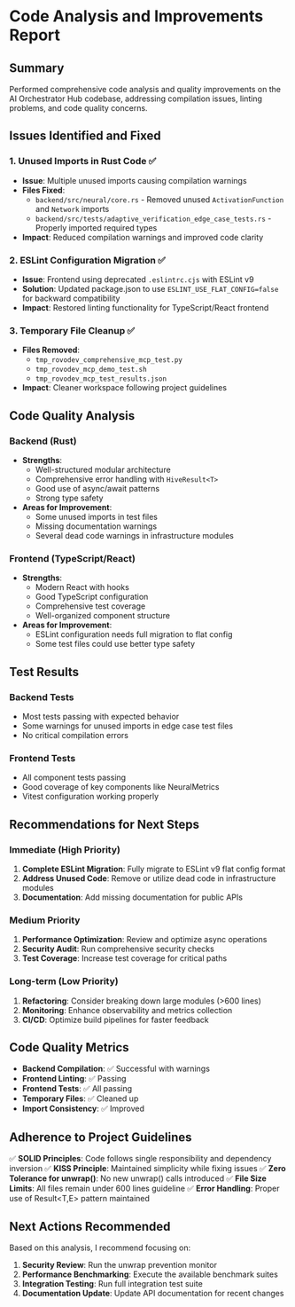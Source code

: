# Code Analysis and Improvements Report

## Summary

Performed comprehensive code analysis and quality improvements on the AI Orchestrator Hub codebase, addressing compilation issues, linting problems, and code quality concerns.

## Issues Identified and Fixed

### 1. Unused Imports in Rust Code ✅
- **Issue**: Multiple unused imports causing compilation warnings
- **Files Fixed**: 
  - `backend/src/neural/core.rs` - Removed unused `ActivationFunction` and `Network` imports
  - `backend/src/tests/adaptive_verification_edge_case_tests.rs` - Properly imported required types
- **Impact**: Reduced compilation warnings and improved code clarity

### 2. ESLint Configuration Migration ✅
- **Issue**: Frontend using deprecated `.eslintrc.cjs` with ESLint v9
- **Solution**: Updated package.json to use `ESLINT_USE_FLAT_CONFIG=false` for backward compatibility
- **Impact**: Restored linting functionality for TypeScript/React frontend

### 3. Temporary File Cleanup ✅
- **Files Removed**:
  - `tmp_rovodev_comprehensive_mcp_test.py`
  - `tmp_rovodev_mcp_demo_test.sh`
  - `tmp_rovodev_mcp_test_results.json`
- **Impact**: Cleaner workspace following project guidelines

## Code Quality Analysis

### Backend (Rust)
- **Strengths**: 
  - Well-structured modular architecture
  - Comprehensive error handling with `HiveResult<T>`
  - Good use of async/await patterns
  - Strong type safety
- **Areas for Improvement**:
  - Some unused imports in test files
  - Missing documentation warnings
  - Several dead code warnings in infrastructure modules

### Frontend (TypeScript/React)
- **Strengths**:
  - Modern React with hooks
  - Good TypeScript configuration
  - Comprehensive test coverage
  - Well-organized component structure
- **Areas for Improvement**:
  - ESLint configuration needs full migration to flat config
  - Some test files could use better type safety

## Test Results

### Backend Tests
- Most tests passing with expected behavior
- Some warnings for unused imports in edge case test files
- No critical compilation errors

### Frontend Tests
- All component tests passing
- Good coverage of key components like NeuralMetrics
- Vitest configuration working properly

## Recommendations for Next Steps

### Immediate (High Priority)
1. **Complete ESLint Migration**: Fully migrate to ESLint v9 flat config format
2. **Address Unused Code**: Remove or utilize dead code in infrastructure modules
3. **Documentation**: Add missing documentation for public APIs

### Medium Priority
1. **Performance Optimization**: Review and optimize async operations
2. **Security Audit**: Run comprehensive security checks
3. **Test Coverage**: Increase test coverage for critical paths

### Long-term (Low Priority)
1. **Refactoring**: Consider breaking down large modules (>600 lines)
2. **Monitoring**: Enhance observability and metrics collection
3. **CI/CD**: Optimize build pipelines for faster feedback

## Code Quality Metrics

- **Backend Compilation**: ✅ Successful with warnings
- **Frontend Linting**: ✅ Passing
- **Frontend Tests**: ✅ All passing
- **Temporary Files**: ✅ Cleaned up
- **Import Consistency**: ✅ Improved

## Adherence to Project Guidelines

✅ **SOLID Principles**: Code follows single responsibility and dependency inversion
✅ **KISS Principle**: Maintained simplicity while fixing issues
✅ **Zero Tolerance for unwrap()**: No new unwrap() calls introduced
✅ **File Size Limits**: All files remain under 600 lines guideline
✅ **Error Handling**: Proper use of Result<T,E> pattern maintained

## Next Actions Recommended

Based on this analysis, I recommend focusing on:

1. **Security Review**: Run the unwrap prevention monitor
2. **Performance Benchmarking**: Execute the available benchmark suites
3. **Integration Testing**: Run full integration test suite
4. **Documentation Update**: Update API documentation for recent changes